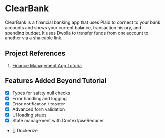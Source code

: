 # ClearBank

ClearBank is a financial banking app that uses Plaid to connect to your bank accounts and shows your current balance, transaction history, and spending budget. It uses Dwolla to transfer funds from one account to another via a shareable link.

## Project References

1. [Finance Management App Tutorial](https://www.youtube.com/watch?v=PuOVqP_cjkE)

## Features Added Beyond Tutorial

- [x] Types for safety null checks
- [x] Error handling and logging
- [x] Error notification / toaster
- [x] Advanced form validation
- [x] UI loading states
- [x] State management with Context/useReducer
- [] Dockerize
